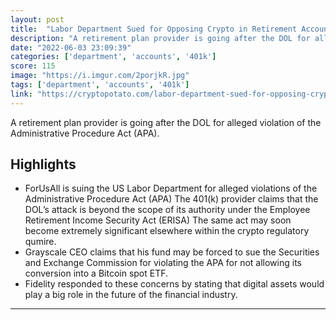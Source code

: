 ```yaml
---
layout: post
title:  "Labor Department Sued for Opposing Crypto in Retirement Accounts"
description: "A retirement plan provider is going after the DOL for alleged violation of the Administrative Procedure Act (APA)."
date: "2022-06-03 23:09:39"
categories: ['department', 'accounts', '401k']
score: 115
image: "https://i.imgur.com/2porjkR.jpg"
tags: ['department', 'accounts', '401k']
link: "https://cryptopotato.com/labor-department-sued-for-opposing-crypto-in-retirement-accounts/"
---
```


A retirement plan provider is going after the DOL for alleged violation of the Administrative Procedure Act (APA).

## Highlights

- ForUsAll is suing the US Labor Department for alleged violations of the Administrative Procedure Act (APA) The 401(k) provider claims that the DOL’s attack is beyond the scope of its authority under the Employee Retirement Income Security Act (ERISA) The same act may soon become extremely significant elsewhere within the crypto regulatory qumire.
- Grayscale CEO claims that his fund may be forced to sue the Securities and Exchange Commission for violating the APA for not allowing its conversion into a Bitcoin spot ETF.
- Fidelity responded to these concerns by stating that digital assets would play a big role in the future of the financial industry.

---
